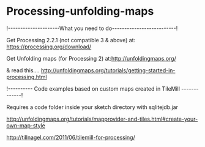 # Processing-unfolding-maps

!---------------------What you need to do--------------------------!

  Get Processing 2.2.1 (not compatible 3 & above)
  at: https://processing.org/download/
  
  
  Get Unfolding maps (for Processing 2)
  at:http://unfoldingmaps.org/
  
  & read this....
  http://unfoldingmaps.org/tutorials/getting-started-in-processing.html

 
 !---------- Code examples based on custom maps created in TileMill -------------!
 
 Requires a code folder inside your sketch directory
 with sqlitejdb.jar 
  
  http://unfoldingmaps.org/tutorials/mapprovider-and-tiles.html#create-your-own-map-style
  
  http://tillnagel.com/2011/06/tilemill-for-processing/
  
  

  
 
